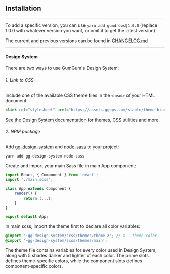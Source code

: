 ## Installation
___
To add a specific version, you can use `yarn add gumdrops@1.0.0` (replace 1.0.0 with whatever version you want, or omit it to get the latest version)
  
The current and previous versions can be found in [CHANGELOG.md](https://github.com/gumgum/gumdrops/blob/master/CHANGELOG.md)
***
#### Design System
There are two ways to use GumGum's Design System:

###### 1. Link to CSS 
Include one of the available CSS theme files in the `<head>` of your HTML document:
```html
<link rel="stylesheet" href="https://assets.ggops.com/stable/theme-blue.css">
```
[See the Design System documentation](https://ds.gumgum.com/stable/md/docs/index.html) for themes, CSS utilities and more.

###### 2. NPM package
Add [gg-design-system](https://www.npmjs.com/package/gg-design-system) and [node-sass](https://www.npmjs.com/package/node-sass) to your project:
```
yarn add gg-design-system node-sass
```
Create and import your main Sass file in main App component:
```jsx
import React, { Component } from 'react';
import './main.scss';

class App extends Component {
    render() {
        return (...);
    }
}

export default App;
```

In main.scss, import the theme first to declare all color variables:

```scss
@import '~gg-design-system/scss/themes/theme-X'; // X - theme color
@import '~gg-design-system/scss/themes/main';
```

The theme file contains variables for every color used in Design System, along with 5 shades darker and lighter of each color.
The prime slots defines theme-specific colors, while the component slots defines component-specific colors.